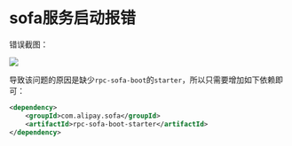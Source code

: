 # sofa服务启动报错



错误截图：

![](https://gitee.com/sysker/picBed/raw/master/2022/20220509095157.png)

导致该问题的原因是缺少`rpc-sofa-boot`的`starter`，所以只需要增加如下依赖即可：

```xml
<dependency>
    <groupId>com.alipay.sofa</groupId>
    <artifactId>rpc-sofa-boot-starter</artifactId>
</dependency>
```

